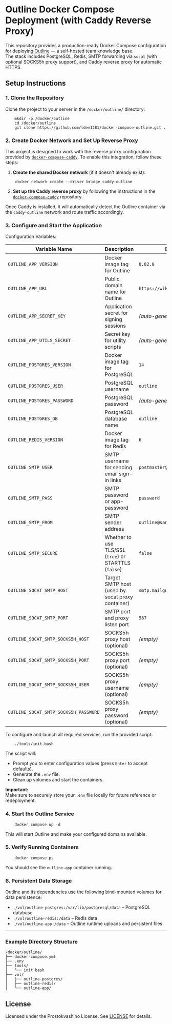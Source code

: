 # Outline Docker Compose Deployment (with Caddy Reverse Proxy)

This repository provides a production-ready Docker Compose configuration for deploying [Outline](https://github.com/outline/outline) — a self-hosted team knowledge base.  
The stack includes PostgreSQL, Redis, SMTP forwarding via `socat` (with optional SOCKS5h proxy support), and Caddy reverse proxy for automatic HTTPS.

## Setup Instructions

### 1. Clone the Repository

Clone the project to your server in the `/docker/outline/` directory:

```
    mkdir -p /docker/outline
    cd /docker/outline
    git clone https://github.com/ldev1281/docker-compose-outline.git .
```    

### 2. Create Docker Network and Set Up Reverse Proxy

This project is designed to work with the reverse proxy configuration provided by [`docker-compose-caddy`](https://github.com/ldev1281/docker-compose-caddy). To enable this integration, follow these steps:

1. **Create the shared Docker network** (if it doesn't already exist):

        docker network create --driver bridge caddy-outline

2. **Set up the Caddy reverse proxy** by following the instructions in the [`docker-compose-caddy`](https://github.com/ldev1281/docker-compose-caddy) repository.  

Once Caddy is installed, it will automatically detect the Outline container via the `caddy-outline` network and route traffic accordingly.

### 3. Configure and Start the Application

Configuration Variables:

| Variable Name                          | Description                                                    | Default Value                            |
|----------------------------------------|----------------------------------------------------------------|------------------------------------------|
| `OUTLINE_APP_VERSION`                 | Docker image tag for Outline                                   | `0.82.0`                                  |
| `OUTLINE_APP_URL`                     | Public domain name for Outline                                 | `https://wiki.example.com`               |
| `OUTLINE_APP_SECRET_KEY`             | Application secret for signing sessions                        | *(auto-generated)*                       |
| `OUTLINE_APP_UTILS_SECRET`           | Secret key for utility scripts                                 | *(auto-generated)*                       |
| `OUTLINE_POSTGRES_VERSION`           | Docker image tag for PostgreSQL                                | `14`                                     |
| `OUTLINE_POSTGRES_USER`              | PostgreSQL username                                            | `outline`                                |
| `OUTLINE_POSTGRES_PASSWORD`          | PostgreSQL password                                            | *(auto-generated or manual)*             |
| `OUTLINE_POSTGRES_DB`                | PostgreSQL database name                                       | `outline`                                |
| `OUTLINE_REDIS_VERSION`              | Docker image tag for Redis                                     | `6`                                      |
| `OUTLINE_SMTP_USER`                  | SMTP username for sending email sign-in links                  | `postmaster@sandbox123.mailgun.org`      |
| `OUTLINE_SMTP_PASS`                  | SMTP password or app-password                                  | `password`                               |
| `OUTLINE_SMTP_FROM`                  | SMTP sender address                                            | `outline@sandbox123.mailgun.org`         |
| `OUTLINE_SMTP_SECURE`               | Whether to use TLS/SSL (`true`) or STARTTLS (`false`)          | `false`                                  |
| `OUTLINE_SOCAT_SMTP_HOST`            | Target SMTP host (used by socat proxy container)               | `smtp.mailgun.org`                       |
| `OUTLINE_SOCAT_SMTP_PORT`            | SMTP port and proxy listen port                                | `587`                                    |
| `OUTLINE_SOCAT_SMTP_SOCKS5H_HOST`     | SOCKS5h proxy host (optional)                                  | *(empty)*                                |
| `OUTLINE_SOCAT_SMTP_SOCKS5H_PORT`     | SOCKS5h proxy port (optional)                                  | *(empty)*                                |
| `OUTLINE_SOCAT_SMTP_SOCKS5H_USER`     | SOCKS5h proxy username (optional)                              | *(empty)*                                |
| `OUTLINE_SOCAT_SMTP_SOCKS5H_PASSWORD` | SOCKS5h proxy password (optional)                              | *(empty)*                                |

To configure and launch all required services, run the provided script:

```
    ./tools/init.bash
```

The script will:

- Prompt you to enter configuration values (press `Enter` to accept defaults).
- Generate the `.env` file.
- Clean up volumes and start the containers.

**Important:**  
Make sure to securely store your `.env` file locally for future reference or redeployment.

### 4. Start the Outline Service


```
    docker compose up -d
```

This will start Outline and make your configured domains available.

### 5. Verify Running Containers

```
    docker compose ps
```

You should see the `outline-app` container running.

### 6. Persistent Data Storage

Outline and its dependencies use the following bind-mounted volumes for data persistence:

- `./vol/outline-postgres:/var/lib/postgresql/data` – PostgreSQL database
- `./vol/outline-redis:/data` – Redis data
- `./vol/outline-app:/data` – Outline runtime uploads and persistent files

---

### Example Directory Structure



```
/docker/outline/
├── docker-compose.yml
├── .env
├── tools/
│   └── init.bash
├── vol/
│   ├── outline-postgres/
│   ├── outline-redis/
│   └── outline-app/
```



## License

Licensed under the Prostokvashino License. See [LICENSE](LICENSE) for details.